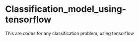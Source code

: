 # Classification_model_using-tensorflow
This are codes for any classification problem, using tensorflow
